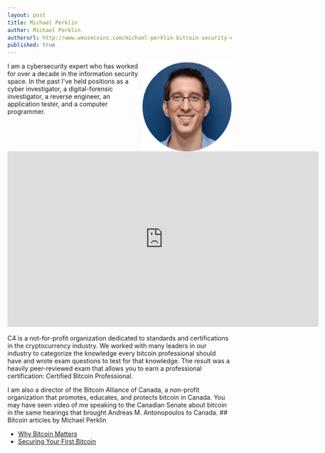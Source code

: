 ```yaml
---
layout: post
title: Michael Perklin
author: Michael Perklin
authorurl: http://www.weusecoins.com/michael-perklin-bitcoin-security-expert
published: true
---
```




<img src="/images/michael-perklin.png" alt="Michael Perklin" align="right">I am a cybersecurity expert who has worked for over a decade in the information security space. In the past I've held positions as a cyber investigator, a digital-forensic investigator, a reverse engineer, an application tester, and a computer programmer.
<p>
<iframe width="700" height="394" src="https://www.youtube.com/embed/J4x8Hz6_hq0" frameborder="0" allowfullscreen></iframe>
<p>
C4 is a not-for-profit organization dedicated to standards and certifications in the cryptocurrency industry. We worked with many leaders in our industry to categorize the knowledge every bitcoin professional should have and wrote exam questions to test for that knowledge. The result was a heavily peer-reviewed exam that allows you to earn a professional certification: Certified Bitcoin Professional.
<p>
I am also a director of the Bitcoin Alliance of Canada, a non-profit organization that promotes, educates, and protects bitcoin in Canada. You may have seen video of me speaking to the Canadian Senate about bitcoin in the same hearings that brought Andreas M. Antonopoulos to Canada.
## Bitcoin articles by Michael Perklin
<ul>
<li><a href="">Why Bitcoin Matters</a></li>
<li><a href="">Securing Your First Bitcoin</a></li>
</ul>